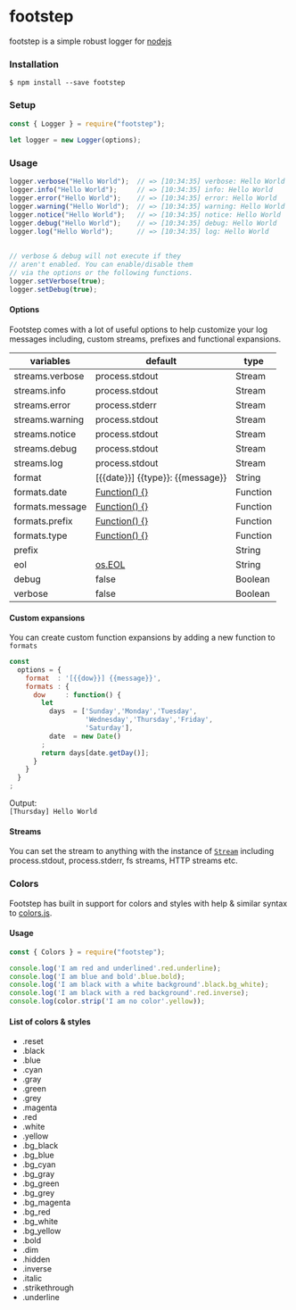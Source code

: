 
# footstep  
footstep is a simple robust logger for [nodejs](https://nodejs.org/en/)  
  
  
### Installation  
```  
$ npm install --save footstep  
```  
  
### Setup  
```javascript  
const { Logger } = require("footstep");  
  
let logger = new Logger(options);  
```  
  
### Usage  
```javascript  
logger.verbose("Hello World");  // => [10:34:35] verbose: Hello World  
logger.info("Hello World");     // => [10:34:35] info: Hello World  
logger.error("Hello World");    // => [10:34:35] error: Hello World  
logger.warning("Hello World");  // => [10:34:35] warning: Hello World  
logger.notice("Hello World");   // => [10:34:35] notice: Hello World  
logger.debug("Hello World");    // => [10:34:35] debug: Hello World  
logger.log("Hello World");      // => [10:34:35] log: Hello World  
  
  
// verbose & debug will not execute if they  
// aren't enabled. You can enable/disable them  
// via the options or the following functions.  
logger.setVerbose(true);  
logger.setDebug(true);  
```
  
#### Options  
Footstep comes with a lot of useful options to help customize your log messages including, custom streams, prefixes and functional expansions.   
  
| variables       | default                                            | type     |
|-----------------|----------------------------------------------------|----------|
| streams.verbose | process.stdout                                     | Stream   |
| streams.info    | process.stdout                                     | Stream   |
| streams.error   | process.stderr                                     | Stream   |
| streams.warning | process.stdout                                     | Stream   |
| streams.notice  | process.stdout                                     | Stream   |
| streams.debug   | process.stdout                                     | Stream   |
| streams.log     | process.stdout                                     | Stream   |
| format          | [{{date}}] {{type}}: {{message}}                   | String   |
| formats.date    | [Function() {}](/src/Logger.js#L59)                | Function |
| formats.message | [Function() {}](/src/Logger.js#L71)                | Function |
| formats.prefix  | [Function() {}](/src/Logger.js#L76)                | Function |
| formats.type    | [Function() {}](/src/Logger.js#L81)                | Function |
| prefix          |                                                    | String   |
| eol             | [os.EOL](https://nodejs.org/api/os.html#os_os_eol) | String   |
| debug           | false                                              | Boolean  |
| verbose         | false                                              | Boolean  |

#### Custom expansions  
  
You can create custom function expansions by adding a new function to `formats`  
  
```javascript  
const  
  options = {
    format  : '[{{dow}}] {{message}}',
    formats : {
      dow     : function() {
	    let
	      days  = ['Sunday','Monday','Tuesday',
	               'Wednesday','Thursday','Friday', 
	               'Saturday'],
	      date  = new Date()
	    ;
        return days[date.getDay()];  
      }  
    }
  }
;
```  
  
Output:  
`[Thursday] Hello World`  
  
  
#### Streams  
  
You can set the stream to anything with the instance of [`Stream`](https://nodejs.org/api/stream.html) including process.stdout, process.stderr, fs streams, HTTP streams etc.


### Colors
Footstep has built in support for colors and styles with help & similar syntax to [colors.js](https://github.com/Marak/colors.js).

#### Usage
```javascript  
const { Colors } = require("footstep");

console.log('I am red and underlined'.red.underline);  
console.log('I am blue and bold'.blue.bold);  
console.log('I am black with a white background'.black.bg_white);  
console.log('I am black with a red background'.red.inverse);
console.log(color.strip('I am no color'.yellow));
```

#### List of colors & styles
- .reset
- .black
- .blue
- .cyan
- .gray
- .green
- .grey
- .magenta
- .red
- .white
- .yellow
- .bg_black
- .bg_blue
- .bg_cyan
- .bg_gray
- .bg_green
- .bg_grey
- .bg_magenta
- .bg_red
- .bg_white
- .bg_yellow
- .bold
- .dim
- .hidden
- .inverse
- .italic
- .strikethrough
- .underline